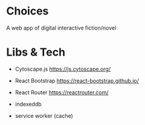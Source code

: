 # Choices

A web app of digital interactive fiction/novel

# Libs & Tech

- Cytoscape.js
  https://js.cytoscape.org/

- React Bootstrap
  https://react-bootstrap.github.io/

- React Router
  https://reactrouter.com/

- indexeddb

- service worker (cache)
